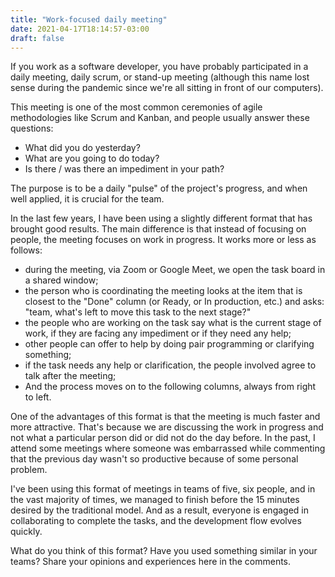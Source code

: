 ```yaml
---
title: "Work-focused daily meeting"
date: 2021-04-17T18:14:57-03:00
draft: false
---
```

If you work as a software developer, you have probably participated in a daily meeting, daily scrum, or stand-up meeting  (although this name lost sense during the pandemic since we're all sitting in front of our computers).

This meeting is one of the most common ceremonies of agile methodologies like Scrum and Kanban, and people usually answer these questions:

- What did you do yesterday?
- What are you going to do today?
- Is there / was there an impediment in your path?

The purpose is to be a daily "pulse" of the project's progress, and when well applied, it is crucial for the team.

In the last few years, I have been using a slightly different format that has brought good results. The main difference is that instead of focusing on people, the meeting focuses on work in progress. It works more or less as follows:

- during the meeting, via Zoom or Google Meet, we open the task board in a shared window;
- the person who is coordinating the meeting looks at the item that is closest to the "Done" column (or Ready, or In production, etc.) and asks: "team, what's left to move this task to the next stage?"
- the people who are working on the task say what is the current stage of work, if they are facing any impediment or if they need any help;
- other people can offer to help by doing pair programming or clarifying something;
- if the task needs any help or clarification, the people involved agree to talk after the meeting;
- And the process moves on to the following columns, always from right to left.

One of the advantages of this format is that the meeting is much faster and more attractive. That's because we are discussing the work in progress and not what a particular person did or did not do the day before. In the past, I attend some meetings where someone was embarrassed while commenting that the previous day wasn't so productive because of some personal problem.

I've been using this format of meetings in teams of five, six people, and in the vast majority of times, we managed to finish before the 15 minutes desired by the traditional model. And as a result, everyone is engaged in collaborating to complete the tasks, and the development flow evolves quickly.

What do you think of this format? Have you used something similar in your teams? Share your opinions and experiences here in the comments.